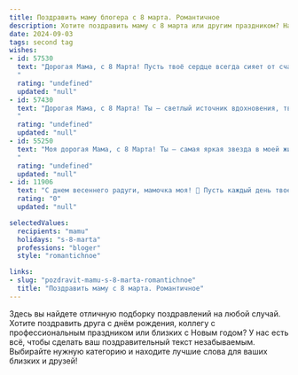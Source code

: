 ```yaml
---
title: Поздравить маму блогера с 8 марта. Романтичное
description: Хотите поздравить маму с 8 марта или другим праздником? Наш ИИ создаст незабываемое поздравление, а вы обязательно выделитесь среди других.  
date: 2024-09-03
tags: second tag
wishes:
- id: 57530
  text: "Дорогая Мама, с 8 Марта! Пусть твоё сердце всегда сияет от счастья, а вдохновение бьёт ключом, как в твоих самых удачных постах. Ты — самая прекрасная и талантливая блогерица! Я обожаю читать твои статьи и смотреть твои видео, ты — источник  мотивации и позитива. Спасибо за всё!
  "
  rating: "undefined"
  updated: "null"
- id: 57430
  text: "Дорогая Мама, с 8 Марта! Ты – светлый источник вдохновения, твоя душа – бесконечный источник тепла и любви. Спасибо за твою мудрость, заботу и нежность. Пусть твоя жизнь будет наполнена радостью, счастьем и, конечно же, удачами в твоем блоге! ❤️
  "
  rating: "undefined"
  updated: "null"
- id: 55250
  text: "Моя дорогая Мама, с 8 Марта! Ты – самая яркая звезда в моей жизни, источник вдохновения и неиссякаемой любви. Пусть твоё сердце всегда будет наполнено радостью, а твоё творчество — признанием. С любовью, твой блогер.
  "
  rating: "undefined"
  updated: "null"
- id: 11906
  text: "С днем весеннего радуги, мамочка моя! 🌸 Пусть каждый день твоей жизни будет наполнен улыбками и теплом, как солнечные лучи в мартовском небе. Ты не только мама, но и блогер, чьи слова вдохновляют и дарят свет. Пусть твои творческие идеи цветут, как сады весной, и пусть каждый твой день 8 марта будет особенным, полным любви и благодарности. С любовью и восхищением, твой ребенок. 💐🌹"
  rating: "0"
  updated: "null"

selectedValues:
  recipients: "mamu"
  holidays: "s-8-marta"
  professions: "bloger"
  style: "romantichnoe"

links:
- slug: "pozdravit-mamu-s-8-marta-romantichnoe"
  title: "Поздравить маму с 8 марта. Романтичное"
---
```


Здесь вы найдете отличную подборку поздравлений на любой случай. 
Хотите поздравить друга с днём рождения, коллегу с профессиональным праздником или близких с Новым годом? У нас есть всё, чтобы сделать ваш поздравительный текст незабываемым. Выбирайте нужную категорию и находите лучшие слова для ваших близких и друзей!
